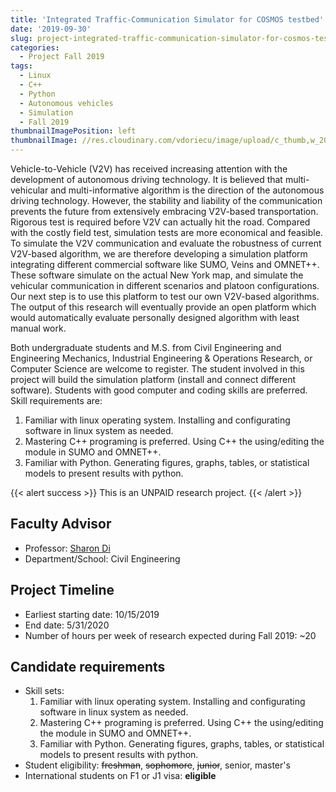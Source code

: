 ```yaml
---
title: 'Integrated Traffic-Communication Simulator for COSMOS testbed'
date: '2019-09-30'
slug: project-integrated-traffic-communication-simulator-for-cosmos-testbed
categories:
  - Project Fall 2019
tags:
  - Linux
  - C++
  - Python
  - Autonomous vehicles
  - Simulation
  - Fall 2019
thumbnailImagePosition: left
thumbnailImage: //res.cloudinary.com/vdoriecu/image/upload/c_thumb,w_200,g_face/v1569959561/road_pzmzis.png
---
```

Vehicle-to-Vehicle (V2V) has received increasing attention with the development of autonomous driving technology. It is believed that multi-vehicular and multi-informative algorithm is the direction of the autonomous driving technology. However, the stability and liability of the communication prevents the future from extensively embracing V2V-based transportation. Rigorous test is required before V2V can actually hit the road.  Compared with the costly field test, simulation tests are more economical and feasible.  To simulate the V2V communication and evaluate the robustness of current V2V-based algorithm, we are therefore developing a simulation platform integrating different commercial software like SUMO, Veins and OMNET++. These software simulate on the actual New York map, and simulate the vehicular communication in different scenarios and platoon configurations.  Our next step is to use this platform to test our own V2V-based algorithms. The output of this research will eventually provide an open platform which would automatically evaluate personally designed algorithm with least manual work.

<!--more-->

Both undergraduate students and M.S. from Civil Engineering and Engineering
Mechanics, Industrial Engineering & Operations Research, or Computer Science are
welcome to register. The student involved in this project will build the simulation platform (install and connect different software). Students with good computer and coding skills are
preferred. Skill requirements are:
1.  Familiar with linux operating system. Installing and configurating software in linux system as needed.
2.  Mastering C++ programing is preferred. Using C++ the using/editing the module in SUMO and OMNET++. 
3.  Familiar with Python. Generating figures, graphs, tables, or statistical models to present results with python.

{{< alert success >}}
This is an UNPAID research project.
{{< /alert >}}

## Faculty Advisor
+ Professor: [Sharon Di](https://sharondi-columbia.wixsite.com/ditectlab)
+ Department/School: Civil Engineering

## Project Timeline
+ Earliest starting date: 10/15/2019
+ End date: 5/31/2020
+ Number of hours per week of research expected during Fall 2019: ~20

## Candidate requirements
+ Skill sets: 
  1. Familiar with linux operating system. Installing and configurating software in linux system as needed.
  2. Mastering C++ programing is preferred. Using C++ the using/editing the module in SUMO and OMNET++. 
  3. Familiar with Python. Generating figures, graphs, tables, or statistical models to present results with python.
+ Student eligibility: ~~freshman~~, ~~sophomore~~, ~~junior~~, senior, master's
+ International students on F1 or J1 visa: **eligible**
